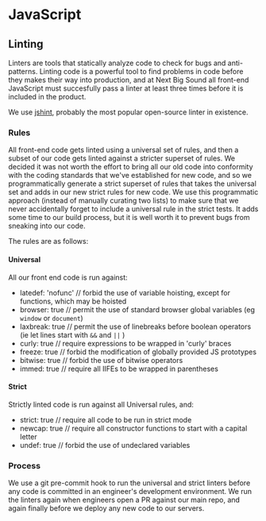 # JavaScript

## Linting

Linters are tools that statically analyze code to check for bugs and anti-patterns. Linting code is a powerful tool to find problems in code before they makes their way into production, and at Next Big Sound all front-end JavaScript must succesfully pass a linter at least three times before it is included in the product.

We use [jshint](http://jshint.com/), probably the most popular open-source linter in existence.

### Rules

All front-end code gets linted using a universal set of rules, and then a subset of our code gets linted against a stricter superset of rules. We decided it was not worth the effort to bring all our old code into conformity with the coding standards that we've established for new code, and so we programmatically generate a strict superset of rules that takes the universal set and adds in our new strict rules for new code. We use this programmatic approach (instead of manually curating two lists) to make sure that we never accidentally forget to include a universal rule in the strict tests. It adds some time to our build process, but it is well worth it to prevent bugs from sneaking into our code.

The rules are as follows:

#### Universal

All our front end code is run against:

- latedef: 'nofunc' // forbid the use of variable hoisting, except for functions, which may be hoisted
- browser: true		// permit the use of standard browser global variables (eg `window` or `document`)
- laxbreak: true	// permit the use of linebreaks before boolean operators (ie let lines start with `&&` and `||` )
- curly: true		// require expressions to be wrapped in 'curly' braces
- freeze: true		// forbid the modification of globally provided JS prototypes
- bitwise: true		// forbid the use of bitwise operators
- immed: true		// require all IIFEs to be wrapped in parentheses

#### Strict

Strictly linted code is run against all Universal rules, and:

- strict: true		// require all code to be run in strict mode
- newcap: true		// require all constructor functions to start with a capital letter
- undef: true		// forbid the use of undeclared variables

### Process

We use a git pre-commit hook to run the universal and strict linters before any code is committed in an engineer's development environment. We run the linters again when engineers open a PR against our main repo, and again finally before we deploy any new code to our servers.
